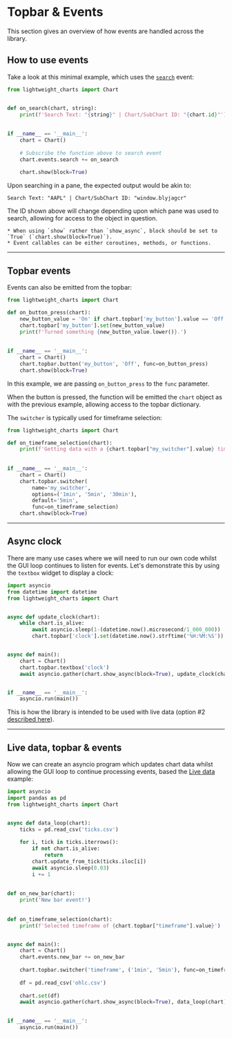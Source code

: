 # Topbar & Events

This section gives an overview of how events are handled across the library.

## How to use events


Take a look at this minimal example, which uses the [`search`](#AbstractChart.Events) event:

```python
from lightweight_charts import Chart


def on_search(chart, string):
    print(f'Search Text: "{string}" | Chart/SubChart ID: "{chart.id}"')
    
    
if __name__ == '__main__':
    chart = Chart()
    
    # Subscribe the function above to search event
    chart.events.search += on_search  
    
    chart.show(block=True)

```
Upon searching in a pane, the expected output would be akin to:
```
Search Text: "AAPL" | Chart/SubChart ID: "window.blyjagcr"
```
The ID shown above will change depending upon which pane was used to search, allowing for access to the object in question.

```{important}
* When using `show` rather than `show_async`, block should be set to `True` (`chart.show(block=True)`).
* Event callables can be either coroutines, methods, or functions.
```

___

## Topbar events


Events can also be emitted from the topbar:

```python
from lightweight_charts import Chart

def on_button_press(chart):
    new_button_value = 'On' if chart.topbar['my_button'].value == 'Off' else 'Off'
    chart.topbar['my_button'].set(new_button_value)
    print(f'Turned something {new_button_value.lower()}.')
    
    
if __name__ == '__main__':
    chart = Chart()
    chart.topbar.button('my_button', 'Off', func=on_button_press)
    chart.show(block=True)

```
In this example, we are passing `on_button_press` to the `func` parameter.

When the button is pressed, the function will be emitted the `chart` object as with the previous example, allowing access to the topbar dictionary.


The `switcher` is typically used for timeframe selection:

```python
from lightweight_charts import Chart

def on_timeframe_selection(chart):
    print(f'Getting data with a {chart.topbar["my_switcher"].value} timeframe.')
    
    
if __name__ == '__main__':
    chart = Chart()
    chart.topbar.switcher(
        name='my_switcher',
        options=('1min', '5min', '30min'),
        default='5min',
        func=on_timeframe_selection)
    chart.show(block=True)
```
___

## Async clock

There are many use cases where we will need to run our own code whilst the GUI loop continues to listen for events. Let's demonstrate this by using the `textbox` widget to display a clock:

```python
import asyncio
from datetime import datetime
from lightweight_charts import Chart


async def update_clock(chart):
    while chart.is_alive:
        await asyncio.sleep(1-(datetime.now().microsecond/1_000_000))
        chart.topbar['clock'].set(datetime.now().strftime('%H:%M:%S'))


async def main():
    chart = Chart()
    chart.topbar.textbox('clock')
    await asyncio.gather(chart.show_async(block=True), update_clock(chart))


if __name__ == '__main__':
    asyncio.run(main())
```

This is how the library is intended to be used with live data (option #2 [described here]()). 
___

## Live data, topbar & events


Now we can create an asyncio program which updates chart data whilst allowing the GUI loop to continue processing events, based the [Live data](live_chart.md) example:

```python
import asyncio
import pandas as pd
from lightweight_charts import Chart


async def data_loop(chart):
    ticks = pd.read_csv('ticks.csv')
    
    for i, tick in ticks.iterrows():
        if not chart.is_alive:
            return
        chart.update_from_tick(ticks.iloc[i])
        await asyncio.sleep(0.03)
        i += 1
        
        
def on_new_bar(chart):
    print('New bar event!')
    
    
def on_timeframe_selection(chart):
    print(f'Selected timeframe of {chart.topbar["timeframe"].value}')


async def main():
    chart = Chart()
    chart.events.new_bar += on_new_bar
    
    chart.topbar.switcher('timeframe', ('1min', '5min'), func=on_timeframe_selection)
    
    df = pd.read_csv('ohlc.csv')
    
    chart.set(df)
    await asyncio.gather(chart.show_async(block=True), data_loop(chart))
    

if __name__ == '__main__':
    asyncio.run(main())

```

